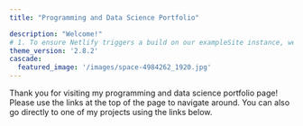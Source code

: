 ```yaml
---
title: "Programming and Data Science Portfolio"

description: "Welcome!"
# 1. To ensure Netlify triggers a build on our exampleSite instance, we need to change a file in the exampleSite directory.
theme_version: '2.8.2'
cascade:
  featured_image: '/images/space-4984262_1920.jpg'
---
```


Thank you for visiting my programming and data science portfolio page! Please use the links at the top of the page to navigate around.  You can also go directly to one of my projects using the links below.


